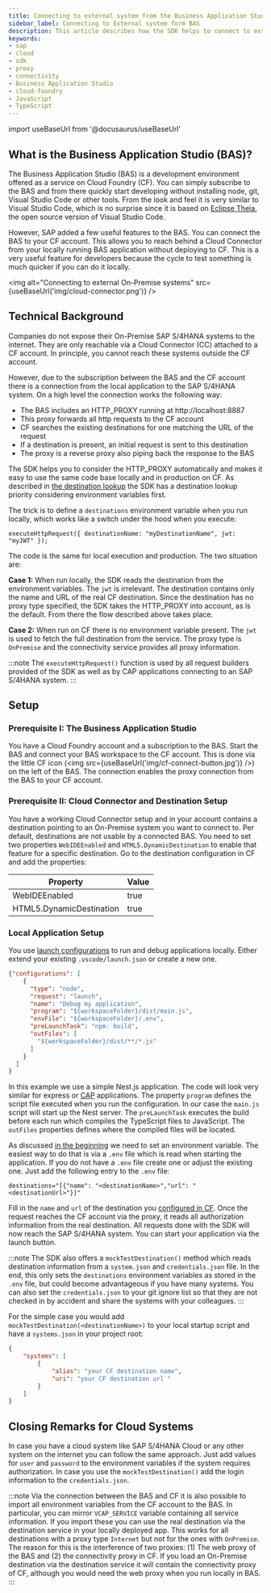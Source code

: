 ```yaml
---
title: Connecting to external system from the Business Application Studio (BAS) with the SAP Cloud SDK for JavaScript / TypeScript
sidebar_label: Connecting to External system form BAS
description: This article describes how the SDK helps to connect to external systems from the Business Application Studio.
keywords:
- sap
- cloud
- sdk
- proxy
- connectivity
- Business Application Studio
- cloud-foundry
- JavaScript
- TypeScript
---
```


import useBaseUrl from '@docusaurus/useBaseUrl'

## What is the Business Application Studio (BAS)? ##

The Business Application Studio (BAS) is a development environment offered as a service on Cloud Foundry (CF).
You can simply subscribe to the BAS and from there quickly start developing without installing node, git, Visual Studio Code or other tools.
From the look and feel it is very similar to Visual Studio Code, which is no surprise since it is based on [Eclipse Theia](https://theia-ide.org/), the open source version of Visual Studio Code.

However, SAP added a few useful features to the BAS. 
You can connect the BAS to your CF account.
This allows you to reach behind a Cloud Connector from your locally running BAS application without deploying to CF.
This is a very useful feature for developers because the cycle to test something is much quicker if you can do it locally.

<img alt="Connecting to external On-Premise systems" src={useBaseUrl('img/cloud-connector.png')} />

## Technical Background <a name="background"></a> ##

Companies do not expose their On-Premise SAP S/4HANA systems to the internet.
They are only reachable via a Cloud Connector (CC) attached to a CF account.
In principle, you cannot reach these systems outside the CF account.    

However, due to the subscription between the BAS and the CF account there is a connection from the local application to the SAP S/4HANA system.
On a high level the connection works the following way:
- The BAS includes an HTTP_PROXY running at http://localhost:8887 
- This proxy forwards all http requests to the CF account
- CF searches the existing destinations for one matching the URL of the request
- If a destination is present, an initial request is sent to this destination
- The proxy is a reverse proxy also piping back the response to the BAS

The SDK helps you to consider the HTTP_PROXY automatically and makes it easy to use the same code base locally and in production on CF.
As described in [the destination lookup](../features/connectivity/destination-js-sdk) the SDK has a destination lookup priority considering environment variables first.

The trick is to define a `destinations` environment variable when you run locally, which works like a switch under the hood when you execute:

```$xslt
executeHttpRequest({ destinationName: "myDestinationName", jwt: "myJWT" });
```

The code is the same for local execution and production. The two situation are:

**Case 1:** When run locally, the SDK reads the destination from the environment variables. The `jwt` is irrelevant.
The destination contains only the name and URL of the real CF destination. 
Since the destination has no proxy type specified, the SDK takes the HTTP_PROXY into account, as is the default.
From there the flow described above takes place.

**Case 2:** When run on CF there is no environment variable present. 
The `jwt` is used to fetch the full destination from the service.
The proxy type is `OnPremise` and the connectivity service provides all proxy information.


:::note
The `executeHttpRequest()` function is used by all request builders provided of the SDK as well as by CAP applications connecting to an SAP S/4HANA system.
:::

## Setup ##

### Prerequisite I: The Business Application Studio ###

You have a Cloud Foundry account and a subscription to the BAS. 
Start the BAS and connect your BAS workspace to the CF account. 
This is done via the little CF icon (<img src={useBaseUrl('img/cf-connect-button.jpg')} />) on the left of the BAS.
The connection enables the proxy connection from the BAS to your CF account.

### Prerequisite II: Cloud Connector and Destination Setup  <a name="CCandDestSetup"></a> ###

You have a working Cloud Connector setup and in your account contains a destination pointing to an On-Premise system you want to connect to.
Per default, destinations are not usable by a connected BAS. 
You need to set two properties `WebIDEEnabled` and `HTML5.DynamicDestination` to enable that feature for a specific destination.
Go to the destination configuration in CF and add the properties:

|Property|Value|
|---|---|
|WebIDEEnabled|true|
|HTML5.DynamicDestination|true|
  
### Local Application Setup

You use [launch configurations](https://code.visualstudio.com/docs/editor/debugging#_launchjson-attributes) to run and debug applications locally.
Either extend your existing `.vscode/launch.json` or create a new one. 
```JSON
{"configurations": [
    {
      "type": "node",
      "request": "launch",
      "name": "Debug my application",
      "program": "${workspaceFolder}/dist/main.js",
      "envFile": "${workspaceFolder}/.env",
      "preLaunchTask": "npm: build",
      "outFiles": [
        "${workspaceFolder}/dist/**/*.js"
      ]
    }
  ]
}
```
In this example we use a simple Nest.js application. 
The code will look very similar for express or [CAP](https://community.sap.com/topics/cloud-application-programming) applications.
The property `program` defines the script file executed when you run the configuration. 
In our case the `main.js` script will start up the Nest server.
The `preLaunchTask` executes the build before each run which compiles the TypeScript files to JavaScript. 
The `outFiles` properties defines where the compiled files will be located.

As discussed [in the beginning](#background) we need to set an environment variable.
The easiest way to do that is via a `.env` file which is read when starting the application.
If you do not have a `.env` file create one or adjust the existing one.
Just add the following entry to the `.env` file:

```
destinations="[{"name": "<destinationName>","url": "<destinationUrl>"}]"
```
Fill in the `name` and `url` of the destination you [configured in CF](#CCandDestSetup).
Once the request reaches the CF account via the proxy, it reads all authorization information from the real destination.
All requests done with the SDK will now reach the SAP S/4HANA system. 
You can start your application via the launch button. 

:::note
The SDK also offers a `mockTestDestination()` method which reads destination information from a `system.json` and `credentials.json` file.
In the end, this only sets the `destinations` environment variables as stored in the `.env` file, but could become advantageous if you have many systems.
You can also set the `credentials.json` to your git ignore list so that they are not checked in by accident and share the systems with your colleagues.
:::

For the simple case you would add `mockTestDestination(<destinationName>)` to your local startup script and have a `systems.json` in your project root:
```JSON
{
    "systems": [
        {
            "alias": "your CF destination name",
            "uri": "your CF destination url "
        }
    ]
}
```

## Closing Remarks for Cloud Systems

In case you have a cloud system like SAP S/4HANA Cloud or any other system on the internet you can follow the same approach.
Just add values for `user` and `password` to the environment variables if the system requires authorization.
In case you use the `mockTestDestination()` add the login information to the `credentials.json`.

:::note
Via the connection between the BAS and CF it is also possible to import all environment variables from the CF account to the BAS.
In particular, you can mirror `VCAP_SERVICE` variable containing all service information.
If you import these you can use the real destination via the destination service in your locally deployed app.
This works for all destinations with a proxy type `Internet` but not for the ones with `OnPremise`. 
The reason for this is the interference of two proxies: (1) The web proxy of the BAS and (2) the connectivity proxy in CF.
If you load an On-Premise destination via the destination service it will contain the connectivity proxy of CF, although you would need the web proxy when you run locally in BAS.
:::
